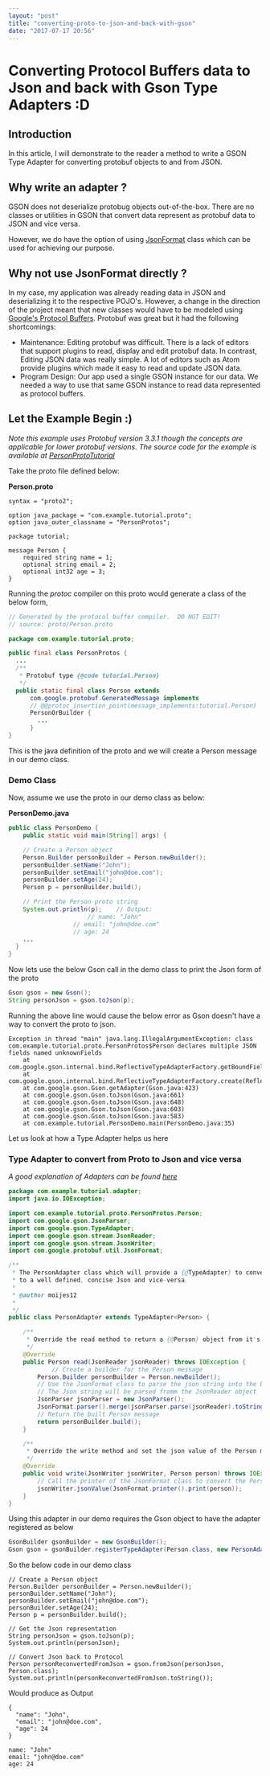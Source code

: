 ```yaml
---
layout: "post"
title: "converting-proto-to-json-and-back-with-gson"
date: "2017-07-17 20:56"
---
```


# Converting Protocol Buffers data to Json and back with Gson Type Adapters :D

## Introduction
In this article, I will demonstrate to the reader a method to write a GSON Type Adapter for converting protobuf objects to and from JSON.

## Why write an adapter ?
GSON does not deserialize protobug objects out-of-the-box. There are no classes or utilities in GSON that convert data represent as protobuf data to JSON and vice versa.

However, we do have the option of using [JsonFormat](https://github.com/google/protobuf/blob/master/java/util/src/main/java/com/google/protobuf/util/JsonFormat.java) class which can be used for achieving our purpose.

## Why not use JsonFormat directly ?
In my case, my application was already reading data in JSON and deserializing it to the respective POJO's. However, a change in the direction of the project meant that new classes would have to be modeled using [Google's Protocol Buffers](https://developers.google.com/protocol-buffers/). Protobuf was great but it had the following shortcomings:
* Maintenance: Editing protobuf was difficult. There is a lack of editors that support plugins to read, display and edit protobuf data. In contrast, Editing JSON data was really simple. A lot of editors such as Atom provide plugins which made it easy to read and update JSON data.
* Program Design: Our app used a single GSON instance for our data. We needed a way to use that same GSON instance to read data represented as protocol buffers.


## Let the Example Begin :)

*Note this example uses Protobuf version 3.3.1 though the concepts are applicable for lower protobuf versions.*
*The source code for the example is available at [PersonProtoTutorial](https://github.com/moijes12/PersonProtoTutorial)*

Take the proto file defined below:

**Person.proto**
```
syntax = "proto2";

option java_package = "com.example.tutorial.proto";
option java_outer_classname = "PersonProtos";

package tutorial;

message Person {
    required string name = 1;
    optional string email = 2;
    optional int32 age = 3;
}
```

Running the *protoc* compiler on this proto would generate a class of the below form,

```java
// Generated by the protocol buffer compiler.  DO NOT EDIT!
// source: proto/Person.proto

package com.example.tutorial.proto;

public final class PersonProtos {
  ...
  /**
   * Protobuf type {@code tutorial.Person}
   */
  public static final class Person extends
      com.google.protobuf.GeneratedMessage implements
      // @@protoc_insertion_point(message_implements:tutorial.Person)
      PersonOrBuilder {
        ...
      }
}
```


This is the java definition of the proto and we will create a Person message in our demo class.

### Demo Class
Now, assume we use the proto in our demo class as below:

**PersonDemo.java**
```java
public class PersonDemo {
	public static void main(String[] args) {

    // Create a Person object
    Person.Builder personBuilder = Person.newBuilder();
    personBuilder.setName("John");
    personBuilder.setEmail("john@doe.com");
    personBuilder.setAge(24);
    Person p = personBuilder.build();

    // Print the Person proto string
    System.out.println(p);    // Output:
		              // name: "John"
			      // email: "john@doe.com"
			      // age: 24
    ...
  }
}
```

Now lets use the below Gson call in the demo class to print the Json form of the proto
```java
Gson gson = new Gson();
String personJson = gson.toJson(p);
```

Running the above line would cause the below error as Gson doesn't have a way to convert the proto to json.
```
Exception in thread "main" java.lang.IllegalArgumentException: class com.example.tutorial.proto.PersonProtos$Person declares multiple JSON fields named unknownFields
	at com.google.gson.internal.bind.ReflectiveTypeAdapterFactory.getBoundFields(ReflectiveTypeAdapterFactory.java:170)
	at com.google.gson.internal.bind.ReflectiveTypeAdapterFactory.create(ReflectiveTypeAdapterFactory.java:100)
	at com.google.gson.Gson.getAdapter(Gson.java:423)
	at com.google.gson.Gson.toJson(Gson.java:661)
	at com.google.gson.Gson.toJson(Gson.java:648)
	at com.google.gson.Gson.toJson(Gson.java:603)
	at com.google.gson.Gson.toJson(Gson.java:583)
	at com.example.tutorial.PersonDemo.main(PersonDemo.java:35)
```

Let us look at how a Type Adapter helps us here

### Type Adapter to convert from Proto to Json and vice versa

*A good explanation of Adapters can be found [here](http://www.javacreed.com/gson-typeadapter-example/)*

```java
package com.example.tutorial.adapter;
import java.io.IOException;

import com.example.tutorial.proto.PersonProtos.Person;
import com.google.gson.JsonParser;
import com.google.gson.TypeAdapter;
import com.google.gson.stream.JsonReader;
import com.google.gson.stream.JsonWriter;
import com.google.protobuf.util.JsonFormat;

/**
 * The PersonAdapter class which will provide a {@TypeAdapter} to convert Person proto
 * to a well defined, concise Json and vice-versa.
 *
 * @author moijes12
 *
 */
public class PersonAdapter extends TypeAdapter<Person> {

	/**
	 * Override the read method to return a {@Person} object from it's json representation.
	 */
	@Override
	public Person read(JsonReader jsonReader) throws IOException {
	        // Create a builder for the Person message
		Person.Builder personBuilder = Person.newBuilder();
		// Use the JsonFormat class to parse the json string into the builder object
		// The Json string will be parsed fromm the JsonReader object
		JsonParser jsonParser = new JsonParser();
		JsonFormat.parser().merge(jsonParser.parse(jsonReader).toString(), personBuilder);
		// Return the built Person message
		return personBuilder.build();
	}

	/**
	 * Override the write method and set the json value of the Person message.
	 */
	@Override
	public void write(JsonWriter jsonWriter, Person person) throws IOException {
		// Call the printer of the JsonFormat class to convert the Person proto message to Json
		jsonWriter.jsonValue(JsonFormat.printer().print(person));
	}
}
```

Using this adapter in our demo requires the Gson object to have the adapter registered as below

```java
GsonBuilder gsonBuilder = new GsonBuilder();
Gson gson = gsonBuilder.registerTypeAdapter(Person.class, new PersonAdapter()).create();
```    

So the below code in our demo class
```
// Create a Person object
Person.Builder personBuilder = Person.newBuilder();
personBuilder.setName("John");
personBuilder.setEmail("john@doe.com");
personBuilder.setAge(24);
Person p = personBuilder.build();

// Get the Json representation
String personJson = gson.toJson(p);
System.out.println(personJson);

// Convert Json back to Protocol
Person personReconvertedFromJson = gson.fromJson(personJson, Person.class);
System.out.println(personReconvertedFromJson.toString());
```

Would produce as Output
```
{
  "name": "John",
  "email": "john@doe.com",
  "age": 24
}

name: "John"
email: "john@doe.com"
age: 24
```

